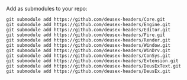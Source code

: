 Add as submodules to your repo:

	git submodule add https://github.com/deusex-headers/Core.git
	git submodule add https://github.com/deusex-headers/Engine.git
	git submodule add https://github.com/deusex-headers/Editor.git
	git submodule add https://github.com/deusex-headers/Fire.git
	git submodule add https://github.com/deusex-headers/Render.git
	git submodule add https://github.com/deusex-headers/Window.git
	git submodule add https://github.com/deusex-headers/WinDrv.git
	git submodule add https://github.com/deusex-headers/ConSys.git
	git submodule add https://github.com/deusex-headers/Extension.git
	git submodule add https://github.com/deusex-headers/DeusExText.git
	git submodule add https://github.com/deusex-headers/DeusEx.git


